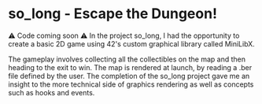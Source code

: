 # so_long - Escape the Dungeon!

⚠️ Code coming soon ⚠️
In the project so_long, I had the opportunity to create a basic 2D game using 42's custom graphical library called MiniLibX. 

The gameplay involves collecting all the collectibles on the map and then heading to the exit to win. The map is rendered at launch, by reading a .ber file defined by the user. 
The completion of the so_long project gave me an insight to the more technical side of graphics rendering as well as concepts such as hooks and events. 

